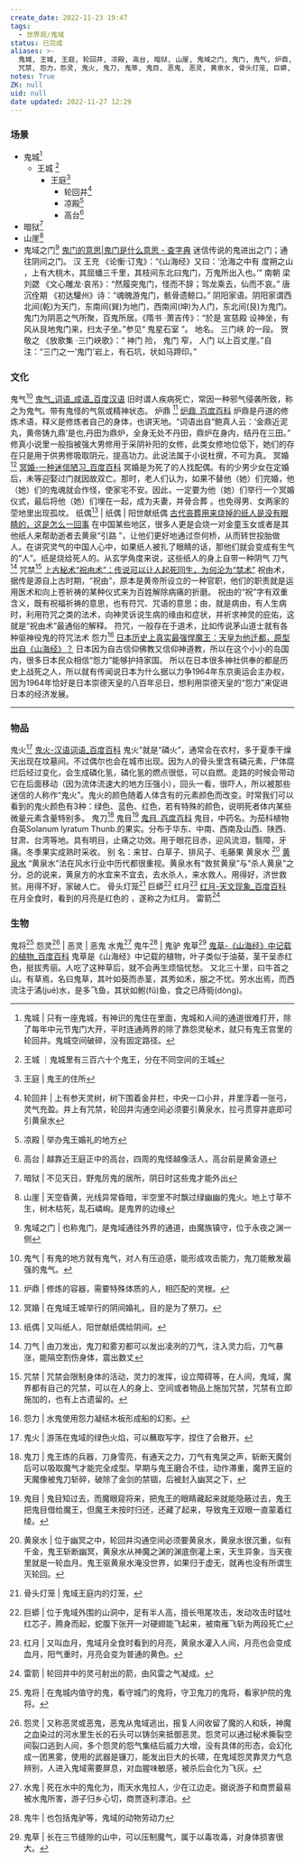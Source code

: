 ```yaml
---
create_date: 2022-11-23 19:47
tags:
  - 世界观/鬼域
status: 已完成
aliases: >-
  鬼城, 王城, 王庭, 轮回井, 凉殿, 高台, 暗狱, 山崖, 鬼域之门, 鬼门, 鬼气, 炉鼎, 冥婚, 阳世献纸偶, 纸偶, 纸人, 刀气, 鬼将,
  咒禁, 怨力，怨灵, 鬼火, 鬼刀, 鬼草, 鬼目, 恶鬼, 恶灵, 黄泉水, 骨头灯笼, 巨蟒, 鬼牛, 鬼驴, 红月,血月, 水鬼, 雷箭
notes: True
ZK: null
uid: null
date updated: 2022-11-27 12:29
---
```


### 场景

- 鬼城[^1]
  - 王城 [^2]
    - 王庭[^3]
      - 轮回井[^4]
      - 凉殿[^5]
      - 高台[^6]
- 暗狱[^7]
- 山崖[^8]
- 鬼域之门[^9]
  [鬼门的意思|鬼门是什么意思 - 查字典](https://www.chazidian.com/r_ci_45e775d9ea354f1704236e449c65ca89/)
  迷信传说的鬼进出之门；通往阴间之门。 汉 王充 《论衡·订鬼》：“《山海经》又曰：‘沧海之中有 度朔之山 ，上有大桃木，其屈蟠三千里，其枝间东北曰鬼门，万鬼所出入也。’” 南朝 梁 刘勰 《文心雕龙·哀吊》：“然履突鬼门，怪而不辞；驾龙乘去，仙而不哀。” 唐 沉佺期 《初达驩州》诗：“魂魄游鬼门，骸骨遗鲸口。”
  阴阳家语。阴阳家谓西北间(乾)为天门，东南间(巽)为地门，西南间(坤)为人门，东北间(艮)为鬼门。鬼门为阴恶之气所聚，百鬼所居。《隋书 ·萧吉传》：“於是 宣慈殿 设神坐，有风从艮地鬼门来，扫太子坐。”参见“ 鬼星石室 ”。
  地名。 三门峡 的一段。 贺敬之 《放歌集 ·三门峡歌》：“ 神门 险， 鬼门 窄， 人门 以上百丈崖。”自注：“三门之一‘鬼门’岩上，有石坑，状如马蹄印。”

### 文化

鬼气[^10]
[鬼气_词语_成语_百度汉语](https://hanyu.baidu.com/zici/s?wd=%E9%AC%BC%E6%B0%94&query=%E9%AC%BC%E6%B0%94&srcid=28232&from=kg0)
旧时谓人疾病死亡，常因一种邪气侵袭所致，称之为鬼气。带有鬼怪的气氛或精神状态。
炉鼎 [^11]
[炉鼎_百度百科](https://baike.baidu.com/item/%E7%82%89%E9%BC%8E/8019021?fr=aladdin)
炉鼎是丹道的修炼术语，释义是修炼者自己的身体，也讲天地。“词语出自“鲍真人云：‘金鼎近泥丸，黄帝铸九鼎’是也,丹田为鼎炉，全身无处不丹田，鼎炉在身内，结丹在三田。”
修真小说里一般指被强大男修用于采阴补阳的女修，此类女修地位低下，她们的存在只是用于供男修吸取阴元，提高功力。此说法属于小说杜撰，不可为真。
冥婚[^12]
[冥婚-一种迷信陋习_百度百科](https://baike.baidu.com/item/%E5%86%A5%E5%A9%9A/426111?fr=aladdin)
冥婚是为死了的人找配偶。有的少男少女在定婚后，未等迎娶过门就因故双亡。那时，老人们认为，如果不替他（她）们完婚，他（她）们的鬼魂就会作怪，使家宅不安。因此，一定要为他（她）们举行一个冥婚仪式，最后将他（她）们埋在一起，成为夫妻，并骨合葬 。也免得男、女两家的茔地里出现孤坟。
纸偶[^13] | 纸偶 | 阳世献纸偶
[古代丧葬用来烧掉的纸人是没有眼睛的，这是怎么一回事](https://baijiahao.baidu.com/s?id=1727250080843373199&wfr=spider&for=pc)
在中国某些地区，很多人更是会烧一对金童玉女或者是其他纸人来帮助逝者去黄泉“引路 ”，让他们更好地通过奈何桥，从而转世投胎做人。在讲究灵气的中国人心中，如果纸人被扎了眼睛的话，那他们就会变成有生气的“人”。纸是烧给死人的。从玄学角度来说，这些纸人的身上自带一种阴气
刀气[^14]
咒禁[^15]
[上古秘术“祝由术”：传说可以让人起死回生，为何沦为“禁术”](https://baijiahao.baidu.com/s?id=1743404346684082886&wfr=spider&for=pc)
祝由术，据传是源自上古时期，“祝由”，原本是黄帝所设立的一种官职，他们的职责就是运用医术和向上苍祈祷的某种仪式来为百姓解除病痛的折磨。
祝由的“祝”字有双重含义，既有祝福祈祷的意思，也有符咒、咒语的意思；由，就是病由，有人生病时，利用符咒之类的法术，向神灵诉说生病的缘由和症状，并祈求神灵的庇佑，这就是“祝由术”最通俗的解释。
符咒，一般存在于道术，比如传说茅山道士就有各种驱神役鬼的符咒法术
怨力[^16]
[日本历史上真实最强悍魔王：天皇为他迁都，原型出自《山海经》？](https://baijiahao.baidu.com/s?id=1662668420381651949&wfr=spider&for=pc)
日本因为自古信仰佛教又信仰神道教，所以在这个小小的岛国内，很多日本民众相信“怨力”能够护持家国。
所以在日本很多神社供奉的都是历史上战死之人，所以就有传闻说日本为什么据以力争1964年东京奥运会主办权，因为1964年恰好是日本崇德天皇的八百年忌日，想利用崇德天皇的“怨力”来促进日本的经济发展。

---

### 物品

鬼火[^17]
[鬼火-汉语词语_百度百科](https://baike.baidu.com/item/%E9%AC%BC%E7%81%AB/80796?fr=aladdin)
鬼火”就是“磷火”，通常会在农村，多于夏季干燥天出现在坟墓间。不过偶尔也会在城市出现。因为人的骨头里含有磷元素，尸体腐烂后经过变化，会生成磷化氢，磷化氢的燃点很低，可以自燃。走路的时候会带动它在后面移动（因为流体流速大的地方压强小），回头一看，很吓人，所以被那些迷信的人称作“鬼火”。鬼火的颜色随着人体含有的元素颜色而改变。时常我们可以看到的鬼火颜色有3种：绿色、蓝色、红色，若有特殊的颜色，说明死者体内某些微量元素含量特别多。
鬼刀[^18]
鬼目[^19]
[鬼目_百度百科](https://baike.baidu.com/item/%E9%AC%BC%E7%9B%AE/971615?fr=aladdin)
鬼目，中药名。为茄科植物白英Solanum lyratum Thunb.的果实。分布于华东、中南、西南及山西、陕西、甘肃、台湾等地。具有明目，止痛之功效。用于眼花目赤，迎风流泪，翳障，牙痛。冬季果实成熟时采收。
别 名：来甘、白草子、排风子、毛藤果
黄泉水 [^20]
[黄泉水](http://www.360doc.com/content/19/0417/17/54623748_829459770.shtml)
“黄泉水”法在风水行业中历代都很重视。黄泉水有“救贫黄泉”与“杀人黄泉”之分。总的说来，黄泉方的水宜来不宜去，去水杀人，来水救人。用得好，济世救贫。用得不好，家破人亡。
骨头灯笼[^21]
巨蟒[^22]
红月[^23]
[红月-天文现象_百度百科](https://baike.baidu.com/item/%E7%BA%A2%E6%9C%88/25137?fr=aladdin)
在月全食时，看到的月亮是红色的 ，遂称之为红月。
雷箭[^24]

### 生物

鬼将[^25]
怨灵[^26] | 恶灵 | 恶鬼
水鬼[^27]
鬼牛[^28] | 鬼驴
鬼草[^29]
[鬼草-《山海经》中记载的植物_百度百科](https://baike.baidu.com/item/%E9%AC%BC%E8%8D%89/59426229?fr=aladdin)
鬼草是《山海经》中记载的植物，叶子类似于油葵，茎干呈赤红色，挺拔秀丽。人吃了这种草后，就不会再生烦恼忧愁。
又北三十里，曰牛首之山。有草焉，名曰鬼草，其叶如葵而赤茎，其秀如禾，服之不忧。劳水出焉，而西流注于潏(jué)水，是多飞鱼，其状如鲋(fǔ)鱼，食之已痔衕(dòng)。


[^1]: 鬼城 | 只有一座鬼城，有神识的鬼住在里面，鬼城和人间的通道很难打开，除了每年中元节鬼门大开，平时连通两界的除了靠怨灵秘术，就只有鬼王宫里的轮回井。鬼城空间破碎，没有固定路径。
[^2]: 王城 ｜鬼城里有三百六十个鬼王，分在不同空间的王城
[^3]: 王庭  | 鬼王的住所
[^4]: 轮回井 | 上有参天灵树，树下围着金井栏，中央一口小井，井里浮着一张弓，灵气充盈。井上有咒禁，轮回井沟通空间必须要引黄泉水，拉弓贯穿井底即可引黄泉水
[^5]: 凉殿 | 举办鬼王婚礼的地方
[^6]: 高台 | 越靠近王庭正中的高台，四周的鬼怪越像活人，高台前是黄金道
[^7]: 暗狱 | 不见天日，野鬼厉鬼的居所，阴日时这些鬼才能外出
[^8]: 山崖 | 天空昏黄，光线异常昏暗，半空里不时飘过绿幽幽的鬼火。地上寸草不生，树木枯死，乱石嶙峋。是鬼界的边缘
[^9]: 鬼域之门 | 也称鬼门，是鬼域通往外界的通道，由魔族镇守，位于永夜之渊一侧
[^10]: 鬼气 | 有鬼的地方就有鬼气，对人有压迫感，能形成攻击能力，鬼刀能散发最强的鬼气。
[^11]: 炉鼎 | 修炼的容器，需要特殊体质的人，相匹配的灵根。
[^12]: 冥婚 | 在鬼域王城举行的阴间婚礼，目的是为了祭刀。
[^13]: 纸偶 | 又叫纸人，阳世献纸偶给阴间。
[^14]: 刀气 | 由刀发出，鬼刀和雾刃都可以发出凌冽的刀气，注入灵力后，刀气暴涨，能隔空割伤身体，震出数丈
[^15]: 咒禁 | 咒禁会限制身体的活动，灵力的发挥，设立障碍等，在人间，鬼域，魔界都有自己的咒禁，可以在人的身上、空间或者物品上施加咒禁，咒禁有立即施加的，也有上古遗留的。
[^16]: 怨力 | 水鬼使用怨力凝结木板形成船的幻影。
[^17]: 鬼火 | 游荡在鬼域的绿色火焰，可以蘸取写字，捏住了会散开。
[^18]: 鬼刀 | 鬼王炼的兵器，刀身雪亮，有通天之力，刀气有鬼哭之声，斩断天魔剑后可以吸取魔气才能完全成型。早期与鬼王磨合不佳，动作滞重，魔界王庭的天魔像被鬼刀斩碎，破除了金剑的禁锢，后被封入幽冥之下，
[^19]: 鬼目 | 鬼目知过去，而魔眼窥将来，把鬼王的眼睛藏起来就能隐蔽过去，鬼王把鬼目借给魔王，但魔王未按时归还，还藏了起来，导致鬼王双眼一直蒙着红绫。
[^20]: 黄泉水 | 位于幽冥之中，轮回井沟通空间必须要黄泉水，黄泉水很沉重，似有千金，鬼王斩断幽冥，黄泉水从神魔之渊的渊底倒灌上来，天生异象，当天夜里就是一轮血月。鬼王驱黄泉水淹没世界，如果归于虚无，就再也没有所谓生灭轮回。
[^21]: 骨头灯笼 | 鬼域王庭内的灯笼，
[^22]: 巨蟒 | 位于鬼域外围的山洞中，足有半人高，擅长甩尾攻击，发动攻击时猛吐红芯子，腾身而起，蛇腹下张开一对硬翅能飞起来，被南雁飞斩为两段死亡
[^23]: 红月 | 又叫血月，鬼域月全食时看到的月亮，黄泉水灌入人间，月亮也会变成血月，阳气重时，月亮会变为普通的黄色。
[^24]: 雷箭 | 轮回井中的灵弓射出的箭，由风雷之气凝成。
[^25]: 鬼将 | 在鬼城内值守的鬼，看守城门的鬼将，守卫鬼刀的鬼将，看家护院的鬼将。
[^26]: 怨灵 | 又称恶灵或恶鬼，恶鬼从鬼域逃出，报复人间收留了魔的人和妖，神魔之血染过的河水里生长的石头可以铸剑来抵御恶灵。怨灵可以通过秘术撕裂空间裂口逃到人间，多个怨灵的怨气集结后威力大增，没有具体的形态，会幻化成一团黑雾，使用的武器是镰刀，能发出巨大的长啸，在鬼域怨灵靠灵力气息辨别，人进入鬼域需要屏息，对血腥味敏感，被杀后会化为飞灰。
[^27]: 水鬼 | 死在水中的鬼化为，雨天水鬼拉人，少在江边走。据说游子和商贾最易被水鬼所害，游子归乡心切，商贾逐利漂泊。
[^28]: 鬼牛 | 也包括鬼驴等，鬼域的动物劳动力
[^29]: 鬼草 | 长在三节缝隙的山中，可以压制魔气，属于以毒攻毒，对身体损害很大。
